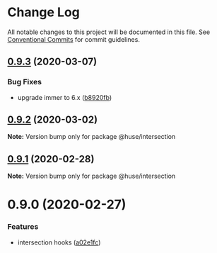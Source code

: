 # Change Log

All notable changes to this project will be documented in this file.
See [Conventional Commits](https://conventionalcommits.org) for commit guidelines.

## [0.9.3](https://github.com/ecomfe/react-hooks/compare/@huse/intersection@0.9.2...@huse/intersection@0.9.3) (2020-03-07)


### Bug Fixes

* upgrade immer to 6.x ([b8920fb](https://github.com/ecomfe/react-hooks/commit/b8920fb67a14bd111b543efdcd58b67b8277ba46))





## [0.9.2](https://github.com/ecomfe/react-hooks/compare/@huse/intersection@0.9.1...@huse/intersection@0.9.2) (2020-03-02)

**Note:** Version bump only for package @huse/intersection





## [0.9.1](https://github.com/ecomfe/react-hooks/compare/@huse/intersection@0.9.0...@huse/intersection@0.9.1) (2020-02-28)

**Note:** Version bump only for package @huse/intersection





# 0.9.0 (2020-02-27)


### Features

* intersection hooks ([a02e1fc](https://github.com/ecomfe/react-hooks/commit/a02e1fcb2b09f6d8fb67d79bf4dd09fe121a4347))
